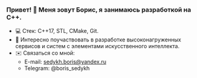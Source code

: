 ### Привет! 👋 Меня зовут Борис, я занимаюсь разработкой на C++.
- 💻 Стек: С++17, STL, CMake, Git.
- 🔭 Интересно поучаствовать в разработке высоконагруженных сервисов и систем с элементами искусственного интеллекта.
- ✉️ Связаться со мной: 
  - E-mail: sedykh.boris@yandex.ru
  - Telegram: @boris_sedykh
